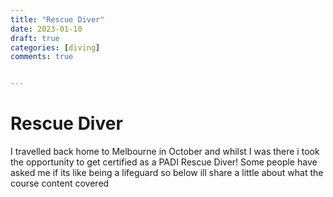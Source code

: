 ```yaml
---
title: "Rescue Diver"
date: 2023-01-10
draft: true
categories: [diving]
comments: true


---
```


# Rescue Diver

I travelled back home to Melbourne in October and whilst I was there i took the opportunity to get certified as a PADI Rescue Diver! Some people have asked me if its like being a lifeguard so below ill share a little about what the course content covered 